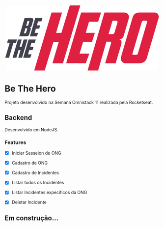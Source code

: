 <p align="center">
    <img src="./frontend/assets/logo.svg">
</p>

# Be The Hero
<p> Projeto desenvolvido na Semana Omnistack 11 
realizada pela Rocketseat.</p>

## Backend
<p> Desenvolvido em NodeJS.</p>

### Features
- [x] Iniciar Sesseion de ONG<br>
- [x] Cadastro de ONG<br>
- [x] Cadastro de Incidentes<br>
- [x] Listar todos os Incidentes<br>
- [x] Listar Incidentes expecificos da ONG<br>
- [x] Deletar Incidente<br>


## Em construção... 

